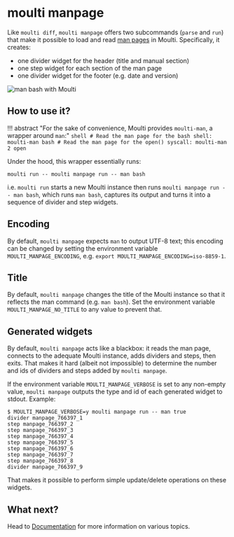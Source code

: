 # moulti manpage

Like `moulti diff`, `moulti manpage` offers two subcommands (`parse` and `run`)
that make it possible to load and read [man pages](https://en.wikipedia.org/wiki/Man_page)
in Moulti.
Specifically, it creates:

- one divider widget for the header (title and manual section)
- one step widget for each section of the man page
- one divider widget for the footer (e.g. date and version)

![man bash with Moulti](assets/images/man-bash.svg)

## How to use it?

!!! abstract "For the sake of convenience, Moulti provides `moulti-man`, a wrapper around `man`:"
    ```shell
    # Read the man page for the bash shell:
    moulti-man bash
    # Read the man page for the open() syscall:
    moulti-man 2 open
    ```

Under the hood, this wrapper essentially runs:

```shell
moulti run -- moulti manpage run -- man bash
```

i.e. `moulti run` starts a new Moulti instance then runs `moulti manpage run -- man bash`, which runs `man bash`, captures its output and turns it into a sequence of divider and step widgets.

## Encoding

By default, `moulti manpage` expects `man` to output UTF-8 text; this encoding can be
changed by setting the environment variable `MOULTI_MANPAGE_ENCODING`, e.g.
`export MOULTI_MANPAGE_ENCODING=iso-8859-1`.

## Title

By default, `moulti manpage` changes the title of the Moulti instance so that it reflects the man command (e.g. `man bash`).
Set the environment variable `MOULTI_MANPAGE_NO_TITLE` to any value to prevent that.

## Generated widgets

By default, `moulti manpage` acts like a blackbox: it reads the man page, connects to the adequate Moulti instance, adds dividers and steps, then exits.
That makes it hard (albeit not impossible) to determine the number and ids of dividers and steps added by `moulti manpage`.

If the environment variable `MOULTI_MANPAGE_VERBOSE` is set to any non-empty value, `moulti manpage` outputs the type and id of each generated widget to stdout.
Example:
```console
$ MOULTI_MANPAGE_VERBOSE=y moulti manpage run -- man true
divider manpage_766397_1
step manpage_766397_2
step manpage_766397_3
step manpage_766397_4
step manpage_766397_5
step manpage_766397_6
step manpage_766397_7
step manpage_766397_8
divider manpage_766397_9
```

That makes it possible to perform simple update/delete operations on these widgets.

## What next?

Head to [Documentation](documentation.md) for more information on various topics.
